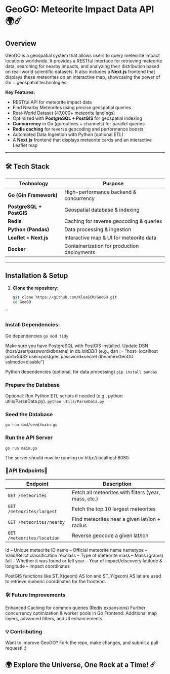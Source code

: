 # GeoGO: Meteorite Impact Data API 🌍☄️

## Overview
GeoGO is a geospatial system that allows users to query meteorite impact locations worldwide. It provides a RESTful interface for retrieving meteorite data, searching for nearby impacts, and analyzing their distribution based on real-world scientific datasets. It also includes a **Next.js** frontend that displays these meteorites on an interactive map, showcasing the power of Go + geospatial technologies.

**Key Features:**
- RESTful API for meteorite impact data  
- Find Nearby Meteorites using precise geospatial queries  
- Real-World Dataset (47,000+ meteorite landings)  
- Optimized with **PostgreSQL + PostGIS** for geospatial indexing  
- **Concurrency** in Go (goroutines + channels) for parallel queries  
- **Redis caching** for reverse geocoding and performance boosts  
- Automated Data Ingestion with Python (optional ETL)  
- A **Next.js** frontend that displays meteorite cards and an interactive Leaflet map

---

## 🛠️ Tech Stack

| **Technology**             | **Purpose**                                   |
|----------------------------|-----------------------------------------------|
| **Go (Gin Framework)**     | High-performance backend & concurrency        |
| **PostgreSQL + PostGIS**   | Geospatial database & indexing                |
| **Redis**                  | Caching for reverse geocoding & queries       |
| **Python (Pandas)**        | Data processing & ingestion                   |
| **Leaflet + Next.js**      | Interactive map & UI for meteorite data       |
| **Docker**                 | Containerization for production deployments   |

---

## Installation & Setup

1. **Clone the repository**:
   ```bash
   git clone https://github.com/KleaSCM/GeoGO.git
   cd GeoGO
``
###  Install Dependencies:
Go dependencies
``go mod tidy``

Make sure you have PostgreSQL with PostGIS installed.
Update DSN (host/user/password/dbname) in db.InitDB() (e.g., dsn := "host=localhost port=5432 user=postgres password=secret dbname=GeoGO sslmode=disable")


Python dependencies (optional, for data processing) 
``pip install pandas``
### Prepare the Database

Optional: Run Python ETL scripts if needed (e.g., python utils/ParseData.py).
``python utils/ParseData.py``

### Seed the Database
``go run cmd/seed/main.go``
### Run the API Server
``go run main.go``

The server should now be running on http://localhost:8080.

### 📡API Endpoints📡

| **Endpoint**               | **Description**                                       |
|----------------------------|-------------------------------------------------------|
| `GET /meteorites`          | Fetch all meteorites with filters (year, mass, etc.)  |
| `GET /meteorites/largest`  | Fetch the top 10 largest meteorites                   |
| `GET /meteorites/nearby`   | Find meteorites near a given lat/lon + radius         |
| `GET /meteorites/location` | Reverse geocode a given lat/lon                       |


id – Unique meteorite ID
name – Official meteorite name
nametype – Valid/Relict classification
recclass – Type of meteorite
mass – Mass (grams)
fall – Whether it was found or fell
year – Year of impact/discovery
latitude & longitude – Impact coordinates

PostGIS functions like ST_X(geom) AS lon and ST_Y(geom) AS lat are used to retrieve numeric coordinates for the frontend.

### 🛠️ Future Improvements

Enhanced Caching for common queries (Redis expansions)
Further concurrency optimization & worker pools in Go
Frontend: Additional map layers, advanced filters, and UI enhancements


### 💡 Contributing

Want to improve GeoGO?
Fork the repo, make changes, and submit a pull request! :)

## 🌍 Explore the Universe, One Rock at a Time! ☄️
